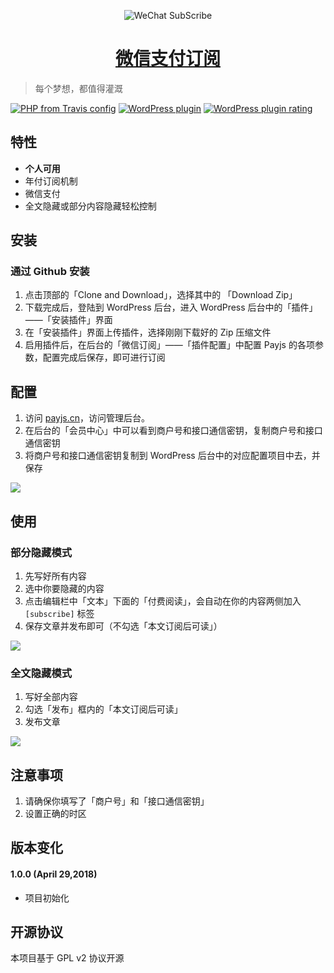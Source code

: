 
<p align="center">
<img src="https://postimg.aliavv.com/newmbp/jluin.png" alt="WeChat SubScribe">
</p>

<h1 align="center"><a href="https://github.com/bestony/wx-subscribe" target="_blank">微信支付订阅</a></h1>

> 每个梦想，都值得灌溉


[![PHP from Travis config](https://img.shields.io/travis/php-v/symfony/symfony.svg)](https://github.com/bestony/wx-subscribe)
[![WordPress plugin](https://img.shields.io/wordpress/plugin/v/akismet.svg)](https://github.com/bestony/wx-subscribe)
[![WordPress plugin rating](https://img.shields.io/wordpress/plugin/r/akismet.svg)](https://github.com/bestony/wx-subscribe)

## 特性

- **个人可用**
- 年付订阅机制
- 微信支付
- 全文隐藏或部分内容隐藏轻松控制

## 安装

### 通过 Github 安装

1. 点击顶部的「Clone and Download」，选择其中的 「Download Zip」
2. 下载完成后，登陆到 WordPress 后台，进入 WordPress 后台中的「插件」——「安装插件」界面
3. 在「安装插件」界面上传插件，选择刚刚下载好的 Zip 压缩文件
4. 启用插件后，在后台的「微信订阅」——「插件配置」中配置 Payjs 的各项参数，配置完成后保存，即可进行订阅

## 配置

1. 访问 [payjs.cn](https://payjs.cn/ref/MDNXMD)，访问管理后台。
2. 在后台的「会员中心」中可以看到商户号和接口通信密钥，复制商户号和接口通信密钥
3. 将商户号和接口通信密钥复制到 WordPress 后台中的对应配置项目中去，并保存

![](https://postimg.aliavv.com/newmbp/kxxo1.png)

## 使用
### 部分隐藏模式

1. 先写好所有内容
2. 选中你要隐藏的内容
3. 点击编辑栏中「文本」下面的「付费阅读」，会自动在你的内容两侧加入 `[subscribe]` 标签
4. 保存文章并发布即可（不勾选「本文订阅后可读」）

![](https://postimg.aliavv.com/newmbp/yiyag.png)

### 全文隐藏模式

1. 写好全部内容
2. 勾选「发布」框内的「本文订阅后可读」
3. 发布文章

![](https://postimg.aliavv.com/newmbp/5k2aj.png)

## 注意事项

1. 请确保你填写了「商户号」和「接口通信密钥」
2. 设置正确的时区

## 版本变化
#### 1.0.0 (April 29,2018)

- 项目初始化


## 开源协议

本项目基于 GPL v2 协议开源


